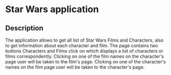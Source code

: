 # Star Wars application 

## Description
The application allows to get all list of Star Wars Films and Characters, 
also to get information about each character and film. 
The page contains two buttons Characters and Films click on which 
displays a list of characters or films correspondently.
Clicking on one of the film names on the character's page user will be taken to the film's page.
Clicking on one of the character's names on the film page user will be taken to the character's page.